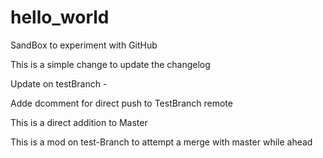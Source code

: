 # hello_world
SandBox to experiment with GitHub

This is a simple change to update the changelog

Update on testBranch -

Adde dcomment for direct push to TestBranch remote

This is a direct addition to Master

This is a mod on test-Branch to attempt a merge with master while ahead
